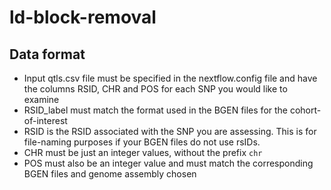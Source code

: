 # ld-block-removal

## Data format
* Input qtls.csv file must be specified in the nextflow.config file and have the columns RSID, CHR and POS for each SNP you would like to examine
* RSID\_label must match the format used in the BGEN files for the cohort-of-interest
* RSID is the RSID associated with the SNP you are assessing. This is for file-naming purposes if your BGEN files do not use rsIDs.
* CHR must be just an integer values, without the prefix `chr`
* POS must also be an integer value and must match the corresponding BGEN files and genome assembly chosen


